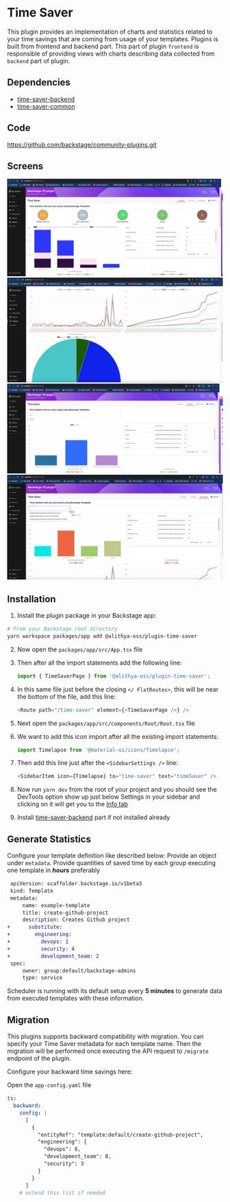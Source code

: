 # Time Saver

This plugin provides an implementation of charts and statistics related to your time savings that are coming from usage of your templates. Plugins is built from frontend and backend part. This part of plugin `frontend` is responsible of providing views with charts describing data collected from `backend` part of plugin.

## Dependencies

- [time-saver-backend](https://github.com/backstage/community-plugins/tree/main/workspaces/time-saver/plugins/time-saver-backend)
- [time-saver-common](https://github.com/backstage/community-plugins/tree/main/workspaces/time-saver/plugins/time-saver-common)

## Code

<https://github.com/backstage/community-plugins.git>

## Screens

![Screenshot of the AllStats plugin Charts](./docs/tsAllStats.png)
![Screenshot of the AllStats2 plugin Charts](./docs/tsAllStats2.png)
![Screenshot of the ByTeam plugin Charts](./docs/tsByTeam.png)
![Screenshot of the ByTemplate plugin Charts](./docs/tsByTemplate.png)

## Installation

1. Install the plugin package in your Backstage app:

```sh
# From your Backstage root directory
yarn workspace packages/app add @alithya-oss/plugin-time-saver
```

2. Now open the `packages/app/src/App.tsx` file
3. Then after all the import statements add the following line:

   ```ts
   import { TimeSaverPage } from '@alithya-oss/plugin-time-saver';
   ```

4. In this same file just before the closing `</ FlatRoutes>`, this will be near the bottom of the file, add this line:

   ```ts
   <Route path="/time-saver" element={<TimeSaverPage />} />
   ```

5. Next open the `packages/app/src/components/Root/Root.tsx` file
6. We want to add this icon import after all the existing import statements:

   ```ts
   import Timelapse from '@material-ui/icons/Timelapse';
   ```

7. Then add this line just after the `<SidebarSettings />` line:

   ```ts
   <SidebarItem icon={Timelapse} to="time-saver" text="timeSaver" />
   ```

8. Now run `yarn dev` from the root of your project and you should see the DevTools option show up just below Settings in your sidebar and clicking on it will get you to the [Info tab](#info)
9. Install [time-saver-backend](../time-saver-backend/README.md) part if not installed already

## Generate Statistics

Configure your template definition like described below:
Provide an object under `metadata`. Provide quantities of saved time by each group executing one template in **_hours_** preferably

```diff
 apiVersion: scaffolder.backstage.io/v1beta3
 kind: Template
 metadata:
     name: example-template
     title: create-github-project
     description: Creates Github project
+      substitute:
+        engineering:
+          devops: 1
+          security: 4
+          development_team: 2
 spec:
     owner: group:default/backstage-admins
     type: service
```

Scheduler is running with its default setup every **5 minutes** to generate data from executed templates with these information.

## Migration

This plugins supports backward compatibility with migration. You can specify your Time Saver metadata for each template name. Then the migration will be performed once executing the API request to `/migrate` endpoint of the plugin.

Configure your backward time savings here:

Open the `app-config.yaml` file

```yaml
ts:
  backward:
    config: |
      [
        {
          "entityRef": "template:default/create-github-project",
          "engineering": {
            "devops": 8,
            "development_team": 8,
            "security": 3
          }
        } 
      ]
    # extend this list if needed
```
